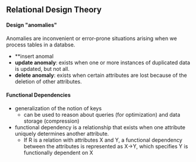 ## Relational Design Theory

#### Design "anomalies" 
Anomalies are inconvenient or error-prone situations arising when we process tables in a databse.                                                                                                
- **insert anomal                                                                                                 
- **update anomaly**: exists when one or more instances of duplicated data is updated, but not all.
- **delete anomaly**: exists when certain attributes are lost because of the deletion of other attributes.

#### Functional Dependencies
- generalization of the notion of keys
  - can be used to reason about queries (for optimization) and data storage (compression)
- functional dependency is a relationship that exists when one attribute uniquely determines another attribute.
  - If R is a relation with attributes X and Y, a functional dependency between the attributes is represented as X->Y, which specifies Y is functionally dependent on X                                                                                     
